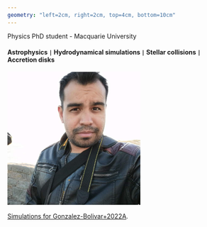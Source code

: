 ```yaml
---
geometry: "left=2cm, right=2cm, top=4cm, bottom=10cm"
---
```


Physics PhD student - Macquarie University

#### Astrophysics <code>&#124;</code> Hydrodynamical simulations <code>&#124;</code> Stellar collisions <code>&#124;</code> Accretion disks


<img src="photo.jpeg" alt="Me" width="300"/>

[Simulations for Gonzalez-Bolivar+2022A](./2msun-tp-agb.html).

